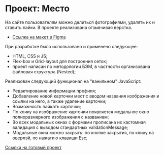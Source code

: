 # Проект: Место

На сайте пользователям можно делиться фотографиями, удалять их и ставить лайки.
В проекте реализована отзывчивая верстка.

* [Ссылка на макет в Figma](https://www.figma.com/file/2cn9N9jSkmxD84oJik7xL7/JavaScript.-Sprint-4?node-id=0%3A1)

При разработке было использовано и применено следующее:

* HTML, CSS и JS;
* Flex-box и Grid-layout для построения сеток;
* проект написан по методологии БЭМ, в частности организована файловая структура (Nested);

Реализован следующий функционал на "ванильном" JavaScript:
* Редактирование информации профиля;
* Добавление новой карточки мест с вводом названия изображения и ссылки на него, а также удаление карточки;
* Возможность лайкать карточки;
* По клику на изображение карточки появляется модальное окно полноразмерного изображения с названием;
* Во всех модальных окнах c формами прописана их кастомная валидация с выводом стандартных validationMessage;
* Модальные окна можно закрыть: по кнопке закрытия, по клику на оверлэй, по нажатию клавиши Esc;

[Ссылка на готовый проект](https://lomovlad.github.io/mesto/)
